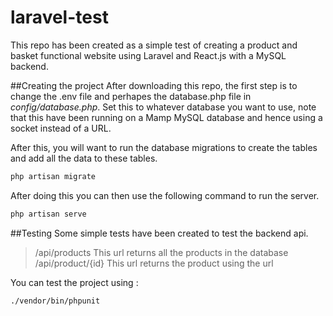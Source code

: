 # laravel-test
This repo has been created as a simple test of creating a product and basket functional website using Laravel and React.js with a MySQL backend.

##Creating the project
After downloading this repo, the first step is to change the .env file and perhapes the database.php file in *config/database.php*. Set this to whatever database you want to use, note that this have been running on a Mamp MySQL database and hence using a socket instead of a URL.

After this, you will want to run the database migrations to create the tables and add all the data to these tables.
```bash
php artisan migrate
```

After doing this you can then use the following command to run the server.
```bash
php artisan serve
```

##Testing
Some simple tests have been created to test the backend api.
>/api/products
This url returns all the products in the database
>/api/product/{id}
This url returns the product using the url

You can test the project using :
```bash
./vendor/bin/phpunit
```